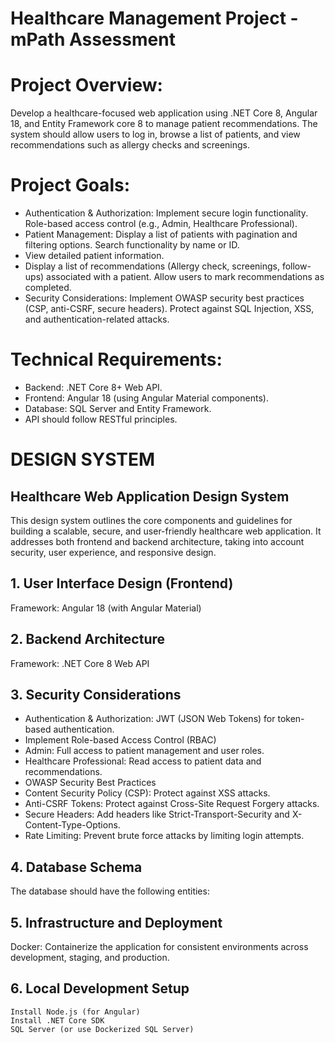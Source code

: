 ﻿# Healthcare Management Project - mPath Assessment
# Project Overview: 
Develop a healthcare-focused web application using .NET Core 8, Angular 18, and Entity Framework core 8 to manage patient recommendations. 
The system should allow users to log in, browse a list of patients, and view recommendations such as allergy checks and screenings.

# Project Goals:
* Authentication & Authorization:  Implement secure login functionality. Role-based access control (e.g., Admin, Healthcare Professional). 
* Patient Management:  Display a list of patients with pagination and filtering options. Search functionality by name or ID. 
* View detailed patient information.
* Display a list of recommendations (Allergy check, screenings, follow-ups) associated with a patient.  Allow users to mark recommendations as completed. 
* Security Considerations:  Implement OWASP security best practices (CSP, anti-CSRF, secure headers). Protect against SQL Injection, XSS, and authentication-related attacks. 

# Technical Requirements:
* Backend: .NET Core 8+ Web API. 
* Frontend: Angular 18 (using Angular Material components). 
* Database: SQL Server and Entity Framework. 
* API should follow RESTful principles.

# DESIGN SYSTEM
## Healthcare Web Application Design System
This design system outlines the core components and guidelines for building a scalable, secure, and user-friendly healthcare web application. It addresses both frontend and backend architecture, taking into account security, user experience, and responsive design.
## 1. User Interface Design (Frontend)
Framework: Angular 18 (with Angular Material)
## 2. Backend Architecture
Framework: .NET Core 8 Web API
## 3. Security Considerations
* Authentication & Authorization: JWT (JSON Web Tokens) for token-based authentication.
* Implement Role-based Access Control (RBAC)
* Admin: Full access to patient management and user roles.
* Healthcare Professional: Read access to patient data and recommendations.
* OWASP Security Best Practices
* Content Security Policy (CSP): Protect against XSS attacks.
* Anti-CSRF Tokens: Protect against Cross-Site Request Forgery attacks.
* Secure Headers: Add headers like Strict-Transport-Security and X-Content-Type-Options.
* Rate Limiting: Prevent brute force attacks by limiting login attempts.
## 4. Database Schema
The database should have the following entities:
## 5. Infrastructure and Deployment
Docker: Containerize the application for consistent environments across development, staging, and production.
## 6. Local Development Setup
``` Install Docker
Install Node.js (for Angular)
Install .NET Core SDK
SQL Server (or use Dockerized SQL Server)
```
